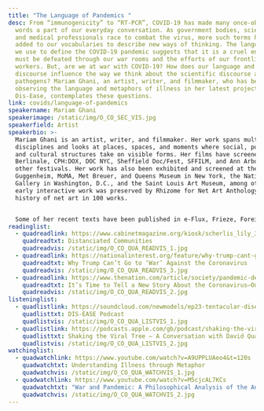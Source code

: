 ```yaml
---
title: "The Language of Pandemics "
desc: From “immunogenicity” to “RT-PCR”, COVID-19 has made many once-obscure
  words a part of our everyday conversation. As government bodies, scientists,
  and medical professionals race to combat the virus, more such terms have been
  added to our vocabularies to describe new ways of thinking. The language that
  we use to define the COVID-19 pandemic suggests that it is a cruel enemy that
  must be defeated through our war rooms and the efforts of our frontline
  workers. But, are we at war with COVID-19? How does our language and cultural
  discourse influence the way we think about the scientific discourse around
  pathogens? Mariam Ghani, an artist, writer, and filmmaker, who has been
  observing the language and metaphors of illness in her latest project,
  Dis-Ease, contemplates these questions.
link: covids/language-of-pandemics
speakername: Mariam Ghani
speakerimage: /static/img/O_CO_SEC_VIS.jpg
speakerfield: Artist
speakerbio: >-
  Mariam Ghani is an artist, writer, and filmmaker. Her work spans multiple
  disciplines and looks at places, spaces, and moments where social, political,
  and cultural structures take on visible forms. Her films have screened at the
  Berlinale, CPH:DOX, DOC NYC, Sheffield Doc/Fest, SFFILM, and Ann Arbor, among
  other festivals. Her work has also been exhibited and screened at the
  Guggenheim, MoMA, Met Breuer, and Queens Museum in New York, the National
  Gallery in Washington, D.C., and the Saint Louis Art Museum, among others. Her
  early interactive work was preserved by Rhizome for Net Art Anthology, their
  history of net art in 100 works. 


  Some of her recent texts have been published in e-Flux, Frieze, Foreign Policy, Triple Canopy, and the readers Assuming Boycott: Resistance, Agency and Cultural Production, and Critical Writing Ensembles, among others. Ms Ghani has received a number of fellowships, awards, grants, and residencies, most recently from Creative Capital, the New York State Council on the Arts, the New York Public Library, and the 18th Street Arts Center in Los Angeles, among others.
readinglist:
  - quadreadlink: https://www.cabinetmagazine.org/kiosk/scherlis_lily_30_april_2020.php
    quadreadtxt: Distanciated Communities
    quadreadvis: /static/img/O_CO_QUA_READVIS_1.jpg
  - quadreadlink: https://nationalinterest.org/feature/why-trump-cant-go-war-against-coronavirus-140777
    quadreadtxt: Why Trump Can’t Go to ‘War’ Against the Coronavirus
    quadreadvis: /static/img/O_CO_QUA_READVIS_3.jpg
  - quadreadlink: https://www.thenation.com/article/society/pandemic-definition-covid/
    quadreadtxt: It’s Time to Tell a New Story About the Coronavirus—Our Lives Depend on It
    quadreadvis: /static/img/O_CO_QUA_READVIS_2.jpg
listeninglist:
  - quadlistlink: https://soundcloud.com/newmodels/ep23-tentacular-disease
    quadlisttxt: DIS-EASE Podcast
    quadlistvis: /static/img/O_CO_QUA_LISTVIS_1.jpg
  - quadlistlink: https://podcasts.apple.com/gb/podcast/shaking-the-viral-tree-a-conversation-with-david-quammen/id1368790239?i=1000469512251
    quadlisttxt: Shaking the Viral Tree – A Conversation with David Quammen
    quadlistvis: /static/img/O_CO_QUA_LISTVIS_2.jpg
watchinglist:
  - quadwatchlink: https://www.youtube.com/watch?v=A9UPPLUAeo4&t=120s
    quadwatchtxt: Understanding Illness through Metaphor
    quadwatchvis: /static/img/O_CO_QUA_WATCHVIS_1.jpg
  - quadwatchlink: https://www.youtube.com/watch?v=M5cjcAL7KCs
    quadwatchtxt: "War and Pandemic: A Philosophical Analysis of the Analogy"
    quadwatchvis: /static/img/O_CO_QUA_WATCHVIS_2.jpg
---
```


